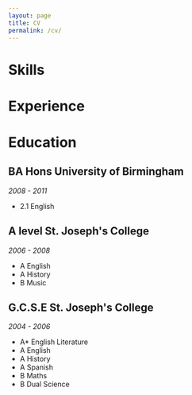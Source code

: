 ```yaml
---
layout: page
title: CV
permalink: /cv/
---
```


# Skills

# Experience

# Education

## BA Hons University of Birmingham
_2008 - 2011_  
* 2.1 English

## A level St. Joseph's College
_2006 - 2008_  
 * A English
 * A History
 * B Music

## G.C.S.E St. Joseph's College
_2004 - 2006_  
 * A* English Literature
 * A English
 * A History
 * A Spanish
 * B Maths
 * B Dual Science
